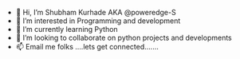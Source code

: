 - 👋 Hi, I’m Shubham Kurhade AKA @poweredge-S
- 👀 I’m interested in Programming and development
- 🌱 I’m currently learning Python
- 💞️ I’m looking to collaborate on python projects and developments 
- 📫 Email me folks ....lets get connected.......

<!---
poweredge-S/poweredge-S is a ✨ special ✨ repository because its `README.md` (this file) appears on your GitHub profile.
You can click the Preview link to take a look at your changes.
--->
